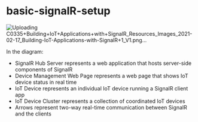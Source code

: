 # basic-signalR-setup
![Uploading C0335+Building+IoT+Applications+with+SignalR_Resources_Images_2021-02-17_Building-IoT-Applications-with-SignalR+1_V1.png…]()

In the diagram:
* SignalR Hub Server represents a web application that hosts server-side components of SignalR
* Device Management Web Page represents a web page that shows IoT device status in real time
* IoT Device represents an individual IoT device running a SignalR client app
* IoT Device Cluster represents a collection of coordinated IoT devices
* Arrows represent two-way real-time communication between SignalR and the clients
